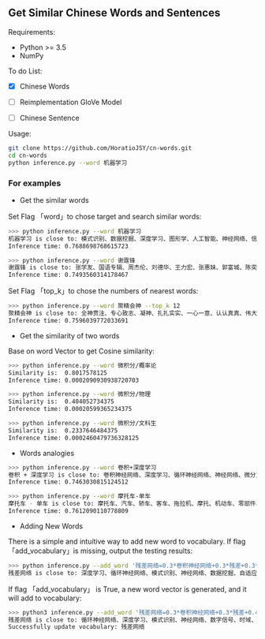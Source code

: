 ## Get Similar Chinese Words and Sentences


Requirements:

-  Python >= 3.5
- NumPy

To do List:

- [x] Chinese Words
- [ ] Reimplementation GloVe Model
- [ ] Chinese Sentence 



Usage:

```bash
git clone https://github.com/HoratioJSY/cn-words.git
cd cn-words
python inference.py --word 机器学习
```


### For examples



- Get the similar words

Set Flag 「word」to chose target and search similar words:

```bash
>>> python inference.py --word 机器学习
机器学习 is close to: 模式识别、数据挖掘、深度学习、图形学、人工智能、神经网络、信号处理、运筹学、信息论、地理信息系统、数字图像处理、微分方程、面向对象、并行计算、概率论、故障诊断、生物信息学、数理统计
Inference time: 0.7688698768615723
```



```bash
>>> python inference.py --word 谢霆锋                                                                                
谢霆锋 is close to: 张学友、国语专辑、周杰伦、刘德华、王力宏、张惠妹、郭富城、陈奕迅、林俊杰、孙燕姿、梁咏琪、林忆莲、梅艳芳、任贤齐、容祖儿、谭咏麟、张韶涵、陈慧琳
Inference time: 0.7493560314178467
```

Set Flag 「top_k」to chose the numbers of nearest words:

```bash
>>> python inference.py --word 聚精会神 --top_k 12
聚精会神 is close to: 全神贯注、专心致志、凝神、扎扎实实、一心一意、认认真真、伟大旗帜、认真、真抓实干、专心、解放思想、集中精力
Inference time: 0.7596039772033691
```


- Get the similarity of two words

Base on word Vector to get Cosine similarity:

```bash
>>> python inference.py --word 微积分/概率论
Similarity is:  0.8017578125
Inference time: 0.0002090930938720703

>>> python inference.py --word 微积分/物理
Similarity is:  0.404052734375
Inference time: 0.00020599365234375

>>> python inference.py --word 微积分/文科生
Similarity is:  0.2337646484375
Inference time: 0.0002460479736328125
```


- Words analogies



```bash
>>> python inference.py --word 卷积+深度学习
卷积 + 深度学习 is close to: 卷积神经网络、深度学习、循环神经网络、神经网络、微分方程、模式识别、自适应、傅里、数据挖掘、时域、差分、信号处理、滤波、频域、多项式、运算符、非线性、随机变量
Inference time: 0.7463030815124512

>>> python inference.py --word 摩托车-单车
摩托车 - 单车 is close to: 摩托车、汽车、轿车、客车、拖拉机、摩托、机动车、零部件、农用、三轮、卡车、变速器、电视机、跑车、小轿车、柴油、奥迪、汽油
Inference time: 0.7612090110778809
```


- Adding New Words



There is a simple  and intuitive way to add new word to vocabulary. If flag 「add_vocabulary」is missing,  output the testing results:

```bash
>>> python inference.py --add_word '残差网络=0.3*卷积神经网络+0.3*残差+0.3*图像识别+0.1*人工智能'
残差网络 is close to: 深度学习、循环神经网络、模式识别、神经网络、数据挖掘、自适应、信号处理、数字信号、时域、差分、微分方程、频域、图形学、人工智能、随机变量、线性规划、滤波、数字图像处理

```

If flag 「add_vocabulary」 is True, a new word vector is generated, and it will add to vocabulary:

```bash
>>> python3 inference.py --add_word '残差网络=0.3*卷积神经网络+0.3*残差+0.4*图像识别' --add_vocabulary True
残差网络 is close to: 循环神经网络、深度学习、模式识别、神经网络、数字信号、时域、自适应、频域、数据挖掘、差分、信号处理
Successfully update vocabulary: 残差网络
```

